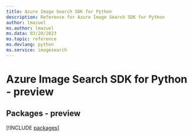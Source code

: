 ```yaml
---
title: Azure Image Search SDK for Python
description: Reference for Azure Image Search SDK for Python
author: lmazuel
ms.author: lmazuel
ms.data: 03/20/2023
ms.topic: reference
ms.devlang: python
ms.service: imagesearch
---
```

# Azure Image Search SDK for Python - preview
## Packages - preview
[!INCLUDE [packages](image-search-index.md)]